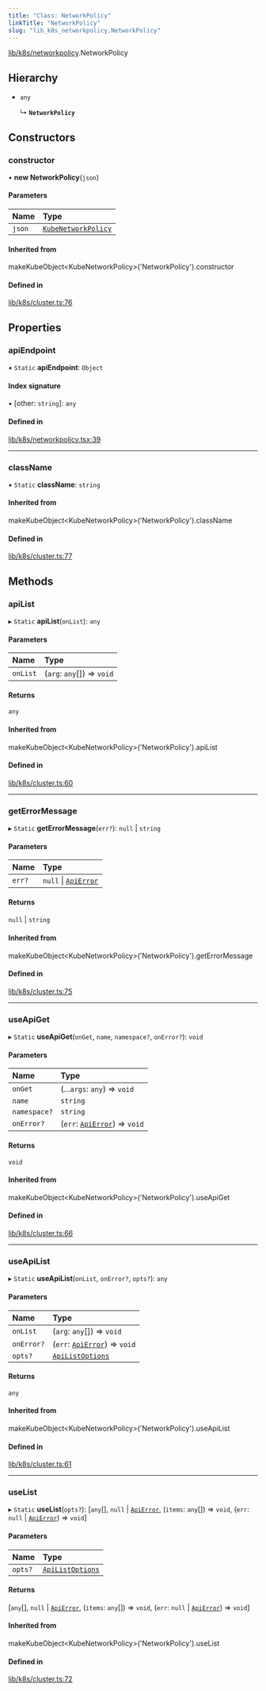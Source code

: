 ```yaml
---
title: "Class: NetworkPolicy"
linkTitle: "NetworkPolicy"
slug: "lib_k8s_networkpolicy.NetworkPolicy"
---
```


[lib/k8s/networkpolicy](../modules/lib_k8s_networkpolicy.md).NetworkPolicy

## Hierarchy

- `any`

  ↳ **`NetworkPolicy`**

## Constructors

### constructor

• **new NetworkPolicy**(`json`)

#### Parameters

| Name | Type |
| :------ | :------ |
| `json` | [`KubeNetworkPolicy`](../interfaces/lib_k8s_networkpolicy.KubeNetworkPolicy.md) |

#### Inherited from

makeKubeObject<KubeNetworkPolicy\>('NetworkPolicy').constructor

#### Defined in

[lib/k8s/cluster.ts:76](https://github.com/kinvolk/headlamp/blob/490b989/frontend/src/lib/k8s/cluster.ts#L76)

## Properties

### apiEndpoint

▪ `Static` **apiEndpoint**: `Object`

#### Index signature

▪ [other: `string`]: `any`

#### Defined in

[lib/k8s/networkpolicy.tsx:39](https://github.com/kinvolk/headlamp/blob/490b989/frontend/src/lib/k8s/networkpolicy.tsx#L39)

___

### className

▪ `Static` **className**: `string`

#### Inherited from

makeKubeObject<KubeNetworkPolicy\>('NetworkPolicy').className

#### Defined in

[lib/k8s/cluster.ts:77](https://github.com/kinvolk/headlamp/blob/490b989/frontend/src/lib/k8s/cluster.ts#L77)

## Methods

### apiList

▸ `Static` **apiList**(`onList`): `any`

#### Parameters

| Name | Type |
| :------ | :------ |
| `onList` | (`arg`: `any`[]) => `void` |

#### Returns

`any`

#### Inherited from

makeKubeObject<KubeNetworkPolicy\>('NetworkPolicy').apiList

#### Defined in

[lib/k8s/cluster.ts:60](https://github.com/kinvolk/headlamp/blob/490b989/frontend/src/lib/k8s/cluster.ts#L60)

___

### getErrorMessage

▸ `Static` **getErrorMessage**(`err?`): ``null`` \| `string`

#### Parameters

| Name | Type |
| :------ | :------ |
| `err?` | ``null`` \| [`ApiError`](../interfaces/lib_k8s_apiProxy.ApiError.md) |

#### Returns

``null`` \| `string`

#### Inherited from

makeKubeObject<KubeNetworkPolicy\>('NetworkPolicy').getErrorMessage

#### Defined in

[lib/k8s/cluster.ts:75](https://github.com/kinvolk/headlamp/blob/490b989/frontend/src/lib/k8s/cluster.ts#L75)

___

### useApiGet

▸ `Static` **useApiGet**(`onGet`, `name`, `namespace?`, `onError?`): `void`

#### Parameters

| Name | Type |
| :------ | :------ |
| `onGet` | (...`args`: `any`) => `void` |
| `name` | `string` |
| `namespace?` | `string` |
| `onError?` | (`err`: [`ApiError`](../interfaces/lib_k8s_apiProxy.ApiError.md)) => `void` |

#### Returns

`void`

#### Inherited from

makeKubeObject<KubeNetworkPolicy\>('NetworkPolicy').useApiGet

#### Defined in

[lib/k8s/cluster.ts:66](https://github.com/kinvolk/headlamp/blob/490b989/frontend/src/lib/k8s/cluster.ts#L66)

___

### useApiList

▸ `Static` **useApiList**(`onList`, `onError?`, `opts?`): `any`

#### Parameters

| Name | Type |
| :------ | :------ |
| `onList` | (`arg`: `any`[]) => `void` |
| `onError?` | (`err`: [`ApiError`](../interfaces/lib_k8s_apiProxy.ApiError.md)) => `void` |
| `opts?` | [`ApiListOptions`](../interfaces/lib_k8s_cluster.ApiListOptions.md) |

#### Returns

`any`

#### Inherited from

makeKubeObject<KubeNetworkPolicy\>('NetworkPolicy').useApiList

#### Defined in

[lib/k8s/cluster.ts:61](https://github.com/kinvolk/headlamp/blob/490b989/frontend/src/lib/k8s/cluster.ts#L61)

___

### useList

▸ `Static` **useList**(`opts?`): [`any`[], ``null`` \| [`ApiError`](../interfaces/lib_k8s_apiProxy.ApiError.md), (`items`: `any`[]) => `void`, (`err`: ``null`` \| [`ApiError`](../interfaces/lib_k8s_apiProxy.ApiError.md)) => `void`]

#### Parameters

| Name | Type |
| :------ | :------ |
| `opts?` | [`ApiListOptions`](../interfaces/lib_k8s_cluster.ApiListOptions.md) |

#### Returns

[`any`[], ``null`` \| [`ApiError`](../interfaces/lib_k8s_apiProxy.ApiError.md), (`items`: `any`[]) => `void`, (`err`: ``null`` \| [`ApiError`](../interfaces/lib_k8s_apiProxy.ApiError.md)) => `void`]

#### Inherited from

makeKubeObject<KubeNetworkPolicy\>('NetworkPolicy').useList

#### Defined in

[lib/k8s/cluster.ts:72](https://github.com/kinvolk/headlamp/blob/490b989/frontend/src/lib/k8s/cluster.ts#L72)
